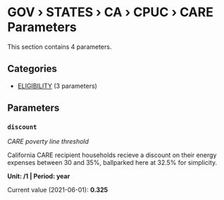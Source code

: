 # GOV › STATES › CA › CPUC › CARE Parameters

This section contains 4 parameters.

## Categories

- [ELIGIBILITY](eligibility/index.md) (3 parameters)

## Parameters

### `discount`
*CARE poverty line threshold*

California CARE recipient households recieve a discount on their energy expenses between 30 and 35%, ballparked here at 32.5% for simplicity.

**Unit: /1 | Period: year**

Current value (2021-06-01): **0.325**

